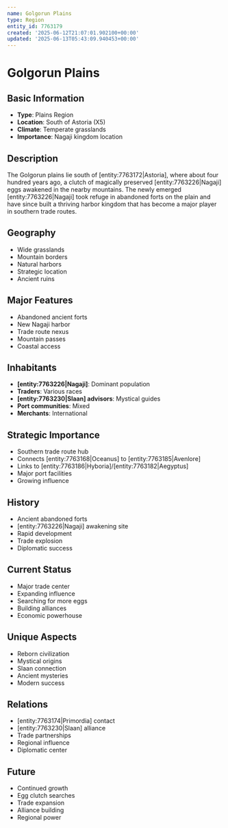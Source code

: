 ```yaml
---
name: Golgorun Plains
type: Region
entity_id: 7763179
created: '2025-06-12T21:07:01.902100+00:00'
updated: '2025-06-13T05:43:09.940453+00:00'
---
```


# Golgorun Plains

## Basic Information
- **Type**: Plains Region
- **Location**: South of Astoria (X5)
- **Climate**: Temperate grasslands
- **Importance**: Nagaji kingdom location

## Description
The Golgorun plains lie south of [entity:7763172|Astoria], where about four hundred years ago, a clutch of magically preserved [entity:7763226|Nagaji] eggs awakened in the nearby mountains. The newly emerged [entity:7763226|Nagaji] took refuge in abandoned forts on the plain and have since built a thriving harbor kingdom that has become a major player in southern trade routes.

## Geography
- Wide grasslands
- Mountain borders
- Natural harbors
- Strategic location
- Ancient ruins

## Major Features
- Abandoned ancient forts
- New Nagaji harbor
- Trade route nexus
- Mountain passes
- Coastal access

## Inhabitants
- **[entity:7763226|Nagaji]**: Dominant population
- **Traders**: Various races
- **[entity:7763230|Slaan] advisors**: Mystical guides
- **Port communities**: Mixed
- **Merchants**: International

## Strategic Importance
- Southern trade route hub
- Connects [entity:7763168|Oceanus] to [entity:7763185|Avenlore]
- Links to [entity:7763186|Hyboria]/[entity:7763182|Aegyptus]
- Major port facilities
- Growing influence

## History
- Ancient abandoned forts
- [entity:7763226|Nagaji] awakening site
- Rapid development
- Trade explosion
- Diplomatic success

## Current Status
- Major trade center
- Expanding influence
- Searching for more eggs
- Building alliances
- Economic powerhouse

## Unique Aspects
- Reborn civilization
- Mystical origins
- Slaan connection
- Ancient mysteries
- Modern success

## Relations
- [entity:7763174|Primordia] contact
- [entity:7763230|Slaan] alliance
- Trade partnerships
- Regional influence
- Diplomatic center

## Future
- Continued growth
- Egg clutch searches
- Trade expansion
- Alliance building
- Regional power